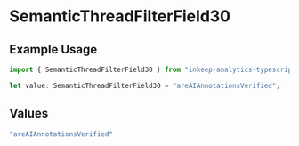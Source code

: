# SemanticThreadFilterField30

## Example Usage

```typescript
import { SemanticThreadFilterField30 } from "inkeep-analytics-typescript/models/components";

let value: SemanticThreadFilterField30 = "areAIAnnotationsVerified";
```

## Values

```typescript
"areAIAnnotationsVerified"
```